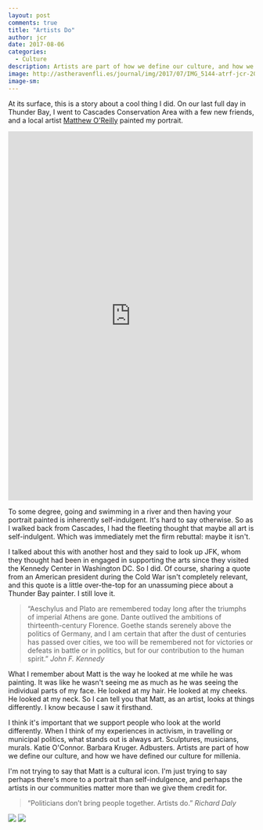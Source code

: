 ```yaml
---
layout: post
comments: true
title: "Artists Do"
author: jcr
date: 2017-08-06
categories:
  - Culture
description: Artists are part of how we define our culture, and how we have defined our culture for millenia. 
image: http://astheravenfli.es/journal/img/2017/07/IMG_5144-atrf-jcr-2000-web.jpg
image-sm:
--- 
```


At its surface, this is a story about a cool thing I did. On our last full day in Thunder Bay, I went to Cascades Conservation Area with a few new friends, and a local artist <a href="https://www.facebook.com/m.o.finearts/?ref=br_rs" target="blank">Matthew O'Reilly</a> painted my portrait.

<iframe src="https://www.facebook.com/plugins/post.php?href=https%3A%2F%2Fwww.facebook.com%2FJonathonReed%2Fposts%2F10155624831664706&width=500" width="500" height="752" style="border:none;overflow:hidden" scrolling="no" frameborder="0" allowTransparency="true"></iframe>

To some degree, going and swimming in a river and then having your portrait painted is inherently self-indulgent. It's hard to say otherwise. So as I walked back from Cascades, I had the fleeting thought that maybe all art is self-indulgent. Which was immediately met the firm rebuttal: maybe it isn't.

I talked about this with another host and they said to look up JFK, whom they thought had been in engaged in supporting the arts since they visited the Kennedy Center in Washington DC. So I did. Of course, sharing a quote from an American president during the Cold War isn't completely relevant, and this quote is a little over-the-top for an unassuming piece about a Thunder Bay painter. I still love it.

<blockquote>&ldquo;Aeschylus and Plato are remembered today long after the triumphs of imperial Athens are gone. Dante outlived the ambitions of thirteenth-century Florence. Goethe stands serenely above the politics of Germany, and I am certain that after the dust of centuries has passed over cities, we too will be remembered not for victories or defeats in battle or in politics, but for our contribution to the human spirit.&rdquo; <cite>John F. Kennedy</cite></blockquote>

What I remember about Matt is the way he looked at me while he was painting. It was like he wasn't seeing me as much as he was seeing the individual parts of my face. He looked at my hair. He looked at my cheeks. He looked at my neck. So I can tell you that Matt, as an artist, looks at things differently. I know because I saw it firsthand.

I think it's important that we support people who look at the world differently. When I think of my experiences in activism, in travelling or municipal politics, what stands out is always art. Sculptures, musicians, murals. Katie O'Connor. Barbara Kruger. Adbusters. Artists are part of how we define our culture, and how we have defined our culture for millenia. 

I'm not trying to say that Matt is a cultural icon. I'm just trying to say perhaps there's more to a portrait than self-indulgence, and perhaps the artists in our communities matter more than we give them credit for.

<blockquote>&ldquo;Politicians don&rsquo;t bring people together. Artists do.&rdquo; <cite>Richard Daly</cite></blockquote>

<img src="http://astheravenfli.es/journal/img/2017/07/IMG_5128-atrf-jcr-2000-web.jpg">

<img src="http://astheravenfli.es/journal/img/2017/07/IMG_5122-atrf-jcr-2000-web.jpg">